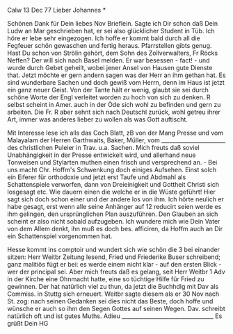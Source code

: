  Calw 13 Dec 77
Lieber Johannes <Frohnmy>*

Schönen Dank für Dein liebes Nov Brieflein. Sagte ich Dir schon daß Dein Ludw an Mar geschrieben hat, er sei also glücklicher Student in Tüb. Ich höre er lebe sehr eingezogen. Ich hoffe er kommt bald durch all die Fegfeuer schön gewaschen und fertig heraus. Pfarrstellen gibts genug. Hast Du schon von Strölin gehört, dem Sohn des Zollverwalters, Fr Röcks Neffen? Der will sich nach Basel melden. Er war besessen - fact! - und wurde durch Gebet geheilt, wobei jener Ansel von Hausen gute Dienste that. Jetzt möchte er gern andern sagen was der Herr an ihm gethan hat. Es sind wunderbare Sachen und doch gewiß vom Herrn, denn im Haus ist jetzt ein ganz neuer Geist. Von der Tante hält er wenig, glaubt sie sei durch schöne Worte der Engl verleitet worden zu hoch von sich zu denken. R selbst scheint in Amer. auch in der Öde sich wohl zu befinden und gern zu arbeiten. Die Fr. R aber sehnt sich nach Deutschl zurück, wohl getreu ihrer Art, immer was anderes lieber zu wollen als was Gott auftischt.

Mit Interesse lese ich alls das Coch Blatt, zB von der Mang Presse und vom Malayalam der Herren Garthwaits, Baker, Müller, vom _______________________ des christlichen Puleier in Trav. u.a. Sachen. Mich freuts daß soviel Unabhängigkeit in der Presse entwickelt wird, und allerhand neue Tonweisen und Stylarten muthen einen frisch und versprechend an. - Bei uns macht Chr. Hoffm's Schwenkung doch einiges Aufsehen. Einst solch ein Eiferer für orthodoxie und jetzt erst Taufe und Abdmahl als Schattenspiele verworfen, dann von Dreieinigkeit und Gottheit Christi sich losgesagt etc. Wie dauern einen die welche er in die Wüste geführt! Hier sagt sich doch schon einer und der andere los von ihm. Ich hörte neulich er habe gesagt, erst wenn alle seine Anhänger auf 12 reducirt seien werde es ihm gelingen, den ursprünglichen Plan auszuführen. Den Glauben an sich scheint er also nicht sobald aufzugeben. Ich wundere mich wie Dein Vater von dem Allem denkt, ihn muß es doch bes. afficiren, da Hoffm auch an Dir ein Schattenspiel vorgenommen hat.

Hesse kommt ins comptoir und wundert sich wie schön die 3 bei einander sitzen: Herr Weitbr Zeitung lesend, Fried und Friederike Buser schreibend; ganz malitiös fügt er bei: es werde einem nicht klar - auf den ersten Blick - wer der principal sei. Aber mich freuts daß es gelang, seit Herr Weitbr 1 Adv in der Kirche eine Ohnmacht hatte, eine so tüchtige Hilfe für Fried zu gewinnen. Der hat natürlich viel zu thun, da jetzt die Buchhdlg mit Dav als Commiss. in Stuttg sich erneuert. Weitbr sagte diesem als er 30 Nov nach St. zog: nach seinen Gedanken sei dies nicht das Beste, doch hoffe und wünsche er auch so ihm den Segen Gottes auf seinen Wegen. Dav. schreibt natürlich oft und ist gutes Muths. Adieu _________________________________ 
 Es grüßt Dein HG
